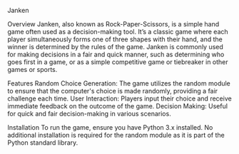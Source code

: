Janken

Overview
Janken, also known as Rock-Paper-Scissors, is a simple hand game often used as a decision-making tool. It’s a classic game where each player simultaneously forms one of three shapes with their hand, and the winner is determined by the rules of the game. Janken is commonly used for making decisions in a fair and quick manner, such as determining who goes first in a game, or as a simple competitive game or tiebreaker in other games or sports.

Features
Random Choice Generation: The game utilizes the random module to ensure that the computer's choice is made randomly, providing a fair challenge each time.
User Interaction: Players input their choice and receive immediate feedback on the outcome of the game.
Decision Making: Useful for quick and fair decision-making in various scenarios.

Installation
To run the game, ensure you have Python 3.x installed. No additional installation is required for the random module as it is part of the Python standard library.
